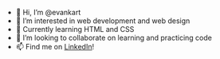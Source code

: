 - 👋 Hi, I’m @evankart
- 👀 I’m interested in web development and web design
- 🌱 Currently learning HTML and CSS
- 💞️ I’m looking to collaborate on learning and practicing code
- 📫 Find me on <a href="https://www.linkedin.com/in/evan-kartheiser/">LinkedIn</a>!

<!-- evankart/evankart is a ✨ special ✨ repository because its `README.md` (this file) appears on your GitHub profile.
You can click the Preview link to take a look at your changes.
--->
